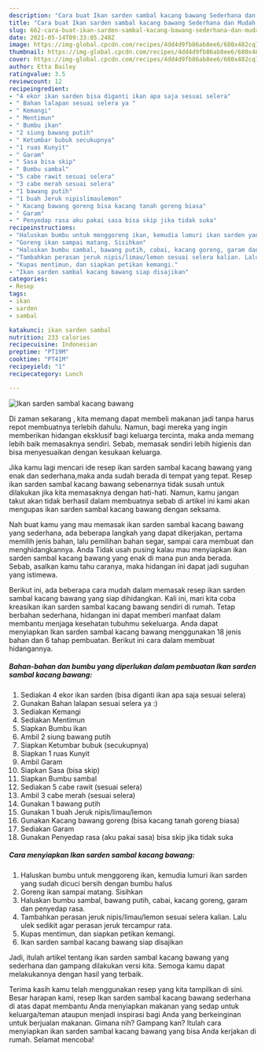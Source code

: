 ```yaml
---
description: "Cara buat Ikan sarden sambal kacang bawang Sederhana dan Mudah Dibuat"
title: "Cara buat Ikan sarden sambal kacang bawang Sederhana dan Mudah Dibuat"
slug: 662-cara-buat-ikan-sarden-sambal-kacang-bawang-sederhana-dan-mudah-dibuat
date: 2021-05-14T09:33:05.248Z
image: https://img-global.cpcdn.com/recipes/4dd4d9fb86ab8ee6/680x482cq70/ikan-sarden-sambal-kacang-bawang-foto-resep-utama.jpg
thumbnail: https://img-global.cpcdn.com/recipes/4dd4d9fb86ab8ee6/680x482cq70/ikan-sarden-sambal-kacang-bawang-foto-resep-utama.jpg
cover: https://img-global.cpcdn.com/recipes/4dd4d9fb86ab8ee6/680x482cq70/ikan-sarden-sambal-kacang-bawang-foto-resep-utama.jpg
author: Etta Bailey
ratingvalue: 3.5
reviewcount: 12
recipeingredient:
- "4 ekor ikan sarden bisa diganti ikan apa saja sesuai selera"
- " Bahan lalapan sesuai selera ya "
- " Kemangi"
- " Mentimun"
- " Bumbu ikan"
- "2 siung bawang putih"
- " Ketumbar bubuk secukupnya"
- "1 ruas Kunyit"
- " Garam"
- " Sasa bisa skip"
- " Bumbu sambal"
- "5 cabe rawit sesuai selera"
- "3 cabe merah sesuai selera"
- "1 bawang putih"
- "1 buah Jeruk nipislimaulemon"
- " Kacang bawang goreng bisa kacang tanah goreng biasa"
- " Garam"
- " Penyedap rasa aku pakai sasa bisa skip jika tidak suka"
recipeinstructions:
- "Haluskan bumbu untuk menggoreng ikan, kemudia lumuri ikan sarden yang sudah dicuci bersih dengan bumbu halus"
- "Goreng ikan sampai matang. Sisihkan"
- "Haluskan bumbu sambal, bawang putih, cabai, kacang goreng, garam dan penyedap rasa."
- "Tambahkan perasan jeruk nipis/limau/lemon sesuai selera kalian. Lalu ulek sedikit agar perasan jeruk tercampur rata."
- "Kupas mentimun, dan siapkan petikan kemangi."
- "Ikan sarden sambal kacang bawang siap disajikan"
categories:
- Resep
tags:
- ikan
- sarden
- sambal

katakunci: ikan sarden sambal 
nutrition: 233 calories
recipecuisine: Indonesian
preptime: "PT19M"
cooktime: "PT41M"
recipeyield: "1"
recipecategory: Lunch

---
```



![Ikan sarden sambal kacang bawang](https://img-global.cpcdn.com/recipes/4dd4d9fb86ab8ee6/680x482cq70/ikan-sarden-sambal-kacang-bawang-foto-resep-utama.jpg)

Di zaman  sekarang , kita memang dapat membeli makanan jadi tanpa harus repot membuatnya terlebih dahulu. Namun, bagi mereka yang ingin memberikan hidangan eksklusif bagi keluarga tercinta, maka anda memang lebih baik memasaknya sendiri. Sebab, memasak sendiri lebih higienis dan bisa menyesuaikan dengan kesukaan keluarga.

Jika kamu lagi mencari ide resep ikan sarden sambal kacang bawang yang enak dan sederhana,maka anda sudah berada di tempat yang tepat. Resep ikan sarden sambal kacang bawang  sebenarnya tidak susah untuk dilakukan jika kita memasaknya dengan hati-hati. Namun, kamu jangan takut akan tidak berhasil dalam membuatnya 
sebab di artikel ini kami akan mengupas ikan sarden sambal kacang bawang dengan seksama.  



Nah buat kamu yang mau memasak ikan sarden sambal kacang bawang yang sederhana, ada beberapa langkah yang dapat dikerjakan, pertama memilih jenis bahan, lalu pemilihan bahan segar, sampai cara membuat dan menghidangkannya. Anda Tidak usah pusing kalau mau menyiapkan ikan sarden sambal kacang bawang yang enak di mana pun anda berada. Sebab, asalkan kamu  tahu caranya, maka hidangan ini dapat jadi suguhan yang istimewa.

Berikut ini, ada beberapa cara mudah dalam memasak resep ikan sarden sambal kacang bawang yang siap dihidangkan. Kali ini, mari kita coba kreasikan ikan sarden sambal kacang bawang sendiri di rumah. Tetap berbahan sederhana, hidangan ini dapat memberi manfaat dalam membantu menjaga kesehatan tubuhmu sekeluarga. Anda dapat menyiapkan Ikan sarden sambal kacang bawang menggunakan 18 jenis bahan dan 6 tahap pembuatan. Berikut ini cara dalam membuat hidangannya.

<!--inarticleads1-->

##### Bahan-bahan dan bumbu yang diperlukan dalam pembuatan Ikan sarden sambal kacang bawang:

1. Sediakan 4 ekor ikan sarden (bisa diganti ikan apa saja sesuai selera)
1. Gunakan  Bahan lalapan sesuai selera ya :)
1. Sediakan  Kemangi
1. Sediakan  Mentimun
1. Siapkan  Bumbu ikan
1. Ambil 2 siung bawang putih
1. Siapkan  Ketumbar bubuk (secukupnya)
1. Siapkan 1 ruas Kunyit
1. Ambil  Garam
1. Siapkan  Sasa (bisa skip)
1. Siapkan  Bumbu sambal
1. Sediakan 5 cabe rawit (sesuai selera)
1. Ambil 3 cabe merah (sesuai selera)
1. Gunakan 1 bawang putih
1. Gunakan 1 buah Jeruk nipis/limau/lemon
1. Gunakan  Kacang bawang goreng (bisa kacang tanah goreng biasa)
1. Sediakan  Garam
1. Gunakan  Penyedap rasa (aku pakai sasa) bisa skip jika tidak suka




<!--inarticleads2-->

##### Cara menyiapkan Ikan sarden sambal kacang bawang:

1. Haluskan bumbu untuk menggoreng ikan, kemudia lumuri ikan sarden yang sudah dicuci bersih dengan bumbu halus
1. Goreng ikan sampai matang. Sisihkan
1. Haluskan bumbu sambal, bawang putih, cabai, kacang goreng, garam dan penyedap rasa.
1. Tambahkan perasan jeruk nipis/limau/lemon sesuai selera kalian. Lalu ulek sedikit agar perasan jeruk tercampur rata.
1. Kupas mentimun, dan siapkan petikan kemangi.
1. Ikan sarden sambal kacang bawang siap disajikan




Jadi, itulah artikel tentang  ikan sarden sambal kacang bawang  yang sederhana dan gampang dilakukan versi kita. Semoga kamu dapat melakukannya dengan hasil yang terbaik. 

Terima kasih kamu telah menggunakan resep yang kita tampilkan di sini. Besar harapan kami, resep  Ikan sarden sambal kacang bawang sederhana di atas dapat membantu Anda menyiapkan makanan yang sedap untuk keluarga/teman ataupun menjadi inspirasi bagi Anda yang berkeinginan untuk berjualan makanan. Gimana nih? Gampang kan? Itulah cara menyiapkan ikan sarden sambal kacang bawang yang bisa Anda kerjakan di rumah. Selamat mencoba!

